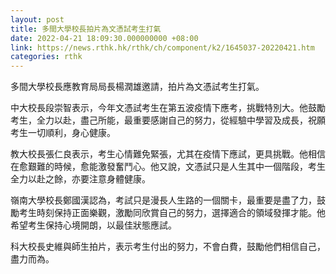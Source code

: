 ```yaml
---
layout: post
title: 多間大學校長拍片為文憑試考生打氣
date: 2022-04-21 18:09:30.000000000 +08:00
link: https://news.rthk.hk/rthk/ch/component/k2/1645037-20220421.htm
categories: rthk
---
```


多間大學校長應教育局局長楊潤雄邀請，拍片為文憑試考生打氣。

中大校長段崇智表示，今年文憑試考生在第五波疫情下應考，挑戰特別大。他鼓勵考生，全力以赴，盡己所能，最重要感謝自己的努力，從經驗中學習及成長，祝願考生一切順利，身心健康。

教大校長張仁良表示，考生心情難免緊張，尤其在疫情下應試，更具挑戰。他相信在愈艱難的時候，愈能激發奮鬥心。他又說，文憑試只是人生其中一個階段，考生全力以赴之餘，亦要注意身體健康。

嶺南大學校長鄭國漢認為，考試只是漫長人生路的一個關卡，最重要是盡了力，鼓勵考生時刻保持正面樂觀，激勵同欣賞自己的努力，選擇適合的領域發揮才能。他希望考生保持心境開朗，以最佳狀態應試。

科大校長史維與師生拍片，表示考生付出的努力，不會白費，鼓勵他們相信自己，盡力而為。

